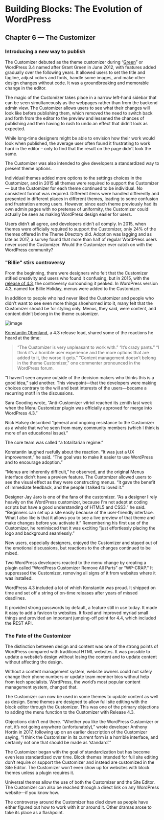 # Building Blocks: The Evolution of WordPress
## Chapter 6 — The Customizer
### Introducing a new way to publish

The Customizer debuted as the theme customizer during “[Green](https://wordpress.org/news/2012/06/green/)” or WordPress 3.4 named after Grant Green in June 2012, with features added gradually over the following years. It allowed users to set the title and tagline, adjust colors and fonts, handle some images, and make other design changes without code. It was a groundbreaking and memorable change in the editor.

The magic of the Customizer takes place in a narrow left-hand sidebar that can be seen simultaneously as the webpages rather than from the backend admin view. The Customizer allows users to see what their changes will look like before publishing them, which removed the need to switch back and forth from the editor to the preview and lessened the chances of publishing and then having to rush to undo an effect that didn’t look as expected.

While long-time designers might be able to envision how their work would look when published, the average user often found it frustrating to work hard in the editor – only to find that the result on the page didn’t look the same. 

The Customizer was also intended to give developers a standardized way to present theme options.

Individual themes added more options to the settings choices in the Customizer, and in 2015 all themes were required to support the Customizer — but the Customizer for each theme continued to be individual. No consistent format was required. Different items were handled differently and presented in different places in different themes, leading to some confusion and frustration among users. However, since each theme previously had its own admin pages with no pretense of uniformity, the Customizer could actually be seen as making WordPress design easier for users.

Users didn’t all agree, and developers didn’t all comply. In 2015, when themes were officially required to support the Customizer, only 24% of the themes offered in the Theme Directory did. Adoption was lagging and as late as 2017, a survey found that more than half of regular WordPress users never used the Customizer. Would the Customizer ever catch on with the WordPress community?

### "Billie" stirs controversy
From the beginning, there were designers who felt that the Customizer stifled creativity and users who found it confusing, but in 2015, with the [release of 4.3](https://wordpress.org/news/2015/08/billie/), the controversy surrounding it peaked. In WordPress version 4.3, named for Billie Holiday, menus were added to the Customizer.

In addition to people who had never liked the Customizer and people who didn’t want to see even more things shoehorned into it, many felt that the Customizer should be for styling only. Menus, they said, were content, and content didn’t belong in the theme customizer.

![image](https://i1.wp.com/s.w.org/images/core/4.3/menu-customizer.png)

[Konstantin Obenland](https://profiles.wordpress.org/obenland/), a 4.3 release lead, shared some of the reactions he heard at the time:

>“The Customizer is very unpleasant to work with.”
>“It’s crazy pants.”
>“I think it’s a horrible user experience and the more options that are added to it, the worse it gets.”
>“Content management doesn’t belong in the theme Customizer,” one commenter pronounced in the WordPress forum. 

“I haven’t seen anyone outside of the decision makers who thinks this is a good idea,” said another. This viewpoint—that the developers were making choices contrary to the will and best interests of the users—became a recurring motif in the discussions.

Sara Gooding wrote, “Anti-Customizer vitriol reached its zenith last week when the Menu Customizer plugin was officially approved for merge into WordPress 4.3.”

Nick Halsey described “general and ongoing resistance to the Customizer as a whole that we’ve seen from many community members (which I think is more of an educational issue).”

The core team was called “a totalitarian regime.”

Konstantin laughed ruefully about the reaction. “It was just a UX improvement,” he said. “The goal was to make it easier to use WordPress and to encourage adoption.”

“Menus are inherently difficult,” he observed, and the original Menus interface didn’t have a preview feature. The Customizer allowed users to see the visual effect as they were constructing menus. “It gave the benefit of immediate feedback, and the people I talked to loved it.”

Designer Jay Jaro is one of the fans of the customizer. “As a designer I rely heavily on the WordPress customizer, because I'm not adept at coding scripts but have a good understanding of HTML5 and CSS3.” he said. “Beginners can set up a site easily because of the user-friendly interface. What I also like is that it allows you to see a live preview of that theme and make changes before you activate it.” Remembering his first use of the Customizer, he reminisced that it was exciting “just effortlessly placing the logo and background seamlessly.”

New users, especially designers, enjoyed the Customizer and stayed out of the emotional discussions, but reactions to the changes continued to be mixed.

Two WordPress developers reacted to the menu change by creating a plugin called “WordPress Customizer Remove All Parts” or “WP-CRAP." It suppressed the Customizer, removing all signs of it from websites where it was installed. 

WordPress 4.3 included a lot of which Konstantin was proud. It shipped on time and set off a string of on-time releases after years of missed deadlines. 

It provided strong passwords by default, a feature still in use today. It made it easy to add a favicon to websites. It fixed and improved myriad small things and provided an important jumping-off point for 4.4, which included the REST API.

### The Fate of the Customizer

The distinction between design and content was one of the strong points of WordPress compared with traditional HTML websites. It was possible to update a website’s design without losing the content and to update content without affecting the design.

Without a content management system, website owners could not safely change their phone numbers or update team member bios without help from tech specialists. WordPress, the world’s most popular content management system, changed that. 

The Customizer can now be used in some themes to update content as well as design. Some themes are designed to allow full site editing with the block editor through the Customizer. This was one of the primary objections to adding the menu function to the Customizer with Release 4.3.

Objections didn’t end there. “Whether you like the WordPress Customizer or not, it’s not going anywhere (unfortunately),” wrote developer Anthony Hortin in 2017, following up on an earlier description of the Customizer saying, “I think the Customizer in its current form is a horrible interface, and certainly not one that should be made as ‘standard’.” 

The Customizer began with the goal of standardization but has become even less standardized over time. Block themes intended for full site editing don’t require or support the Customizer and instead are customized in the Site Editor. The Customizer won’t even show up for websites with block themes unless a plugin requires it. 

Universal themes allow the use of both the Customizer and the Site Editor. The Customizer can also be reached through a direct link on any WordPress website—if you know how.

The controversy around the Customizer has died down as people have either figured out how to work with it or around it. Other dramas arose to take its place as a flashpoint. 


